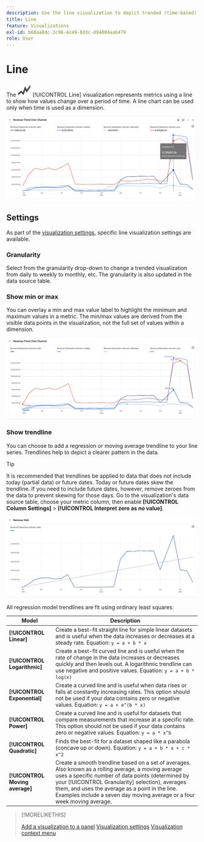 ```yaml
---
description: Use the line visualization to depict trended (time-based) datasets
title: Line
feature: Visualizations
exl-id: b68aa8dc-2c96-4c49-8d3c-d94804aab479
role: User
---
```

# Line

The ![GraphTrend](/help/assets/icons/GraphTrend.svg) [!UICONTROL Line] visualization represents metrics using a line to show how values change over a period of time. A line chart can be used only when time is used as a dimension.

<!--
>[!NOTE]
>
>The Line visualization soon feature [intelligent captions](/help/analysis-workspace/visualizations/intelligent-captions.md).

The Line visualization represents metrics using a line to show how values change over a period of time. A line chart can be used only when time is used as a dimension.
-->

![Line visualization](assets/line-viz.png)


## Settings 

As part of the [visualization settings](freeform-analysis-visualizations.md#settings), specific line visualization settings are available.

### Granularity

Select from the granularity drop-down to change a trended visualization from daily to weekly to monthly, etc. The granularity is also updated in the data source table.

### Show min or max

You can overlay a min and max value label to highlight the minimum and maximum values in a metric. The min/max values are derived from the visible data points in the visualization, not the full set of values within a dimension.

![An overlay with the minimum and maximum value label.](assets/min-max-labels.png)

### Show trendline

You can choose to add a regression or moving average trendline to your line series. Trendlines help to depict a clearer pattern in the data.

>[!TIP]
>
>It is recommended that trendlines be applied to data that does not include today (partial data) or future dates. Today or future dates skew the trendline. If you need to include future dates, however, remove zeroes from the data to prevent skewing for those days. Go to the visualization's data source table, choose your metric column, then enable **[!UICONTROL Column Settings]** > **[!UICONTROL Interpret zero as no value]**.

![Linear trendline](assets/show-linear-trendline.png)

All regression model trendlines are fit using ordinary least squares:

| Model | Description |
| --- | --- |
| **[!UICONTROL Linear]** | Create a best-fit straight line for simple linear datasets and is useful when the data increases or decreases at a steady rate. Equation: `y = a + b * x` |
| **[!UICONTROL Logarithmic]** | Create a best-fit curved line and is useful when the rate of change in the data increases or decreases quickly and then levels out. A logarithmic trendline can use negative and positive values. Equation: `y = a + b * log(x)` |
| **[!UICONTROL Exponential]** | Create a curved line and is useful when data rises or falls at constantly increasing rates. This option should not be used if your data contains zero or negative values. Equation: `y = a + e^(b * x)` |
| **[!UICONTROL Power]** | Create a curved line and is useful for datasets that compare measurements that increase at a specific rate. This option should not be used if your data contains zero or negative values. Equation: `y = a * x^b` |
| **[!UICONTROL Quadratic]** | Finds the best-fit for a dataset shaped like a parabola (concave up or down). Equation: `y = a + b * x + c * x^2` |
| **[!UICONTROL Moving average]** | Create a smooth trendline based on a set of averages. Also known as a rolling average, a moving average uses a specific number of data points (determined by your [!UICONTROL Granularity] selection), averages them, and uses the average as a point in the line. Examples include a seven day moving average or a four week moving average.|

>[!MORELIKETHIS]
>
>[Add a visualization to a panel](/help/analysis-workspace/visualizations/freeform-analysis-visualizations.md#add-visualizations-to-a-panel)
>[Visualization settings](/help/analysis-workspace/visualizations/freeform-analysis-visualizations.md#settings)
>[Visualization context menu](/help/analysis-workspace/visualizations/freeform-analysis-visualizations.md#context-menu)
>

